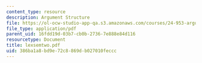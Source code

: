 ```yaml
---
content_type: resource
description: Argument Structure
file: https://ol-ocw-studio-app-qa.s3.amazonaws.com/courses/24-953-argument-structure-and-syntax-spring-2003/386ba1a8bd9e72c8869db027010feccc_lexsemtwo.pdf
file_type: application/pdf
parent_uid: 16fdd19d-03b7-cb0b-2736-7e888e84d116
resourcetype: Document
title: lexsemtwo.pdf
uid: 386ba1a8-bd9e-72c8-869d-b027010feccc
---
```

